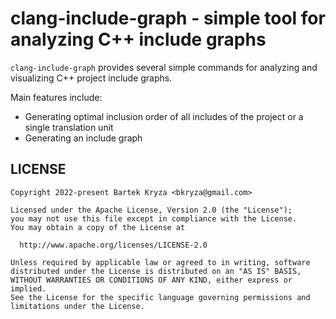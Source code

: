 # clang-include-graph - simple tool for analyzing C++ include graphs

`clang-include-graph` provides several simple commands for analyzing and visualizing C++ project include graphs.

Main features include:
* Generating optimal inclusion order of all includes of the project or a single translation unit
* Generating an include graph

## LICENSE

    Copyright 2022-present Bartek Kryza <bkryza@gmail.com>

    Licensed under the Apache License, Version 2.0 (the "License");
    you may not use this file except in compliance with the License.
    You may obtain a copy of the License at

      http://www.apache.org/licenses/LICENSE-2.0

    Unless required by applicable law or agreed to in writing, software
    distributed under the License is distributed on an "AS IS" BASIS,
    WITHOUT WARRANTIES OR CONDITIONS OF ANY KIND, either express or implied.
    See the License for the specific language governing permissions and
    limitations under the License.